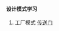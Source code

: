 #### 设计模式学习

1. 工厂模式 [传送门](https://github.com/jiezongnewstar/Design-Patterns/tree/master/app/src/main/java/com/xibei/designpatterns/factory "Factory")
